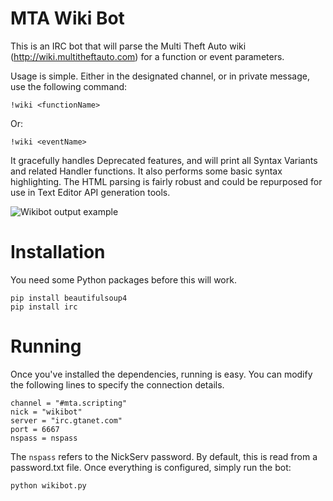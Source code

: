 # MTA Wiki Bot
This is an IRC bot that will parse the Multi Theft Auto wiki (http://wiki.multitheftauto.com) for a function or event parameters.

Usage is simple.  Either in the designated channel, or in private message, use the following command:

    !wiki <functionName>
Or:

    !wiki <eventName>

It gracefully handles Deprecated features, and will print all Syntax Variants and related Handler functions.  It also performs some basic syntax highlighting.  The HTML parsing is fairly robust and could be repurposed for use in Text Editor API generation tools.

![Wikibot output example](http://i.imgur.com/veNfUiH.png)

# Installation
You need some Python packages before this will work.  

    pip install beautifulsoup4
    pip install irc

# Running
Once you've installed the dependencies, running is easy.  You can modify the following lines to specify the connection details.

    channel = "#mta.scripting"
    nick = "wikibot"
    server = "irc.gtanet.com"
    port = 6667
    nspass = nspass

The `nspass` refers to the NickServ password.  By default, this is read from a password.txt file.  Once everything is configured, simply run the bot:

    python wikibot.py